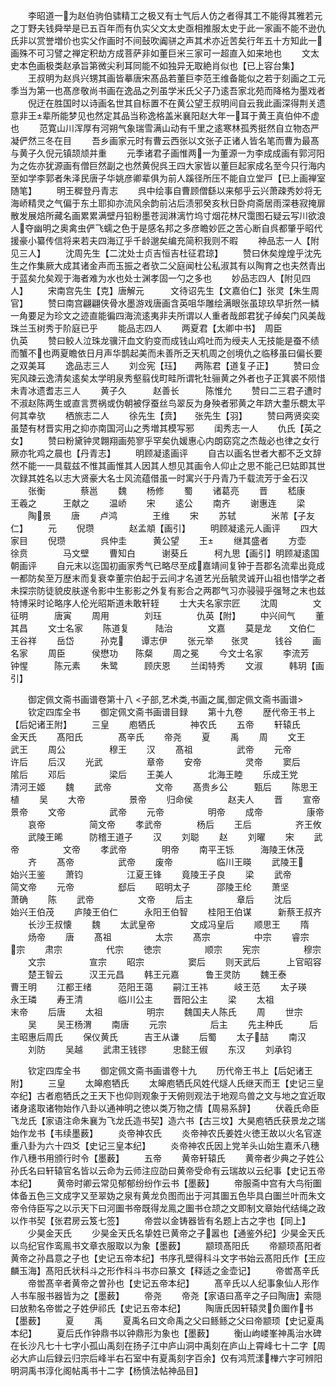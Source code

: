 <!-- { "loadSidebar": true } -->
　　李昭道一为赵伯驹伯骕精工之极又有士气后人仿之者得其工不能得其雅若元之丁野夫钱舜举是已五百年而有仇实父文太史亟相推服太史于此一家画不能不逊仇氏非以赏誉増价也实父作画时不间鼔吹阗骈之声其术亦近苦矣行年五十方知此一画殊不可习譬之禅定积劫方成菩萨非如董巨米三家可一超直入如来地也
　　文太史本色画极类赵承旨第微尖利耳同能不如独异无取絶肖似也【已上容台集】
　　王叔明为赵呉兴甥其画皆摹唐宋髙品若董巨李范王维备能似之若于刻画之工元季当为第一也髙彦敬尚书画在逸品之列虽学米氏父子乃逺吾家北苑而降格为墨戏者
　　倪迂在胜国时以诗画名世其自标置不在黄公望王叔明间自云我此画深得荆关遗意非王辈所能梦见也然定其品当称逸格盖米襄阳赵大年一耳于黄王真伯仲不虚也
　　范寛山川浑厚有河朔气象瑞雪满山动有千里之逺寒林孤秀挺然自立物态严凝俨然三冬在目
　　吾乡画家元时有曹云西张以文张子正诸人皆名笔而曹为最髙与黄子久倪元镇颉颃并重
　　元季诸君子画惟两一为董源一为李成成画有郭河阳为之佐亦犹源画有僧巨然副之也然黄倪呉王四大家皆以董巨起家成名至今只行海内至如学李郭者朱泽民唐子华姚彦卿辈俱为前人蹊径所压不能自立堂戸【已上画禅室随笔】
　　明王穉登丹青志
　　呉中绘事自曹顾僧繇以来郁乎云兴萧疎秀妙将无海峤精灵之气偏于东土耶抑亦流风余韵前沾后渍邪癸亥秋日卧疴斋居雨深巷寂掩扉散发展焙所藏名画累累满壁丹铅粉墨苍润淋漓竹坞寸烟花林尺霭图石疑云写川欲浪人夺幽明之奥禽虫俨飞蠕之色于是感名邦之多彦瞻妙匠之苦心断自呉都肇乎昭代援豪小纂传信将来若夫四海辽乎千龄邈矣编充简积我则不暇
　　神品志一人【附见三人】
　　沈周先生【二沈处士贞吉恒吉杜征君琼】
　　赞曰休矣煌煌乎沈先生之作集厥大成其诸金声而玉振之者欤二父庭闻杜公私淑其有以陶育之也夫然青出于蓝矣允矣观于海者难为水也处士渊孝固一勺之多也
　　妙品志四人【附见四人】
　　宋南宫先生【克】唐解元　　　文待诏先生【文嘉伯仁】张灵【朱生周官】
　　赞曰南宫翩翩侠骨水墨游戏唐画含英咀华雕绘满眼张虽琼玖早折然一鳞一角要足为珍文之迹直能徧四海流逺夷非夫所谓以人重者哉郎君犹子绰矣门风美哉珠兰玉树秀于阶庭已乎
　　能品志四人
　　两夏君【太卿中书】　周臣　　　　仇英
　　赞曰鲛人泣珠龙骥汗血文豹变而成钱山鸡吐而为绶夫人无技能是蚕不绩而蟹不也两夏瞻依日月声华鹊起美而未善所乏天机周之创境仇之临移虽曰偏长要之双美耳
　　逸品志三人
　　刘佥宪【珏】　　两陈君【道复子正】
　　赞曰佥宪风疎云逸清矣逺矣太学明泉秀壑翦伐町畦所谓牝牡骊黄之外者也子正箕裘不陨惜未青冰遗耆志三人
　　黄子久　　　赵善长　　　陈惟允
　　赞曰二三君子遭时不淑赵陈两生或直言贾祸或伪朝被俘蚕丝鸟翠反为身殃者邪黄之年跻大耋乐覩太平何其幸欤
　　栖旅志二人
　　徐先生【贲】　　张先生【羽】
　　赞曰两贤奕奕虽楚有材晋实用之抑亦南国河山之秀増其模写邪
　　闺秀志一人
　　仇氏【英之女】
　　赞曰粉黛钟灵翺翔画苑寥乎罕矣仇媛惠心内朗窈窕之杰哉必也律之女行厥亦牝鸡之晨也【丹青志】
　　明顾凝逺画评
　　自古以画名世者大都不乏文辞然不能一一具载兹不惟其画惟其人因其人想见其画令人仰止之思不能己巳姑即其世次録其姓名以志大贤豪大名士风流蕴借虽一时寓兴于丹青乃千载流芳于金石汉
　　张衡　　　　蔡邕
　　魏
　　杨修
　　蜀
　　诸葛亮
　　晋
　　嵇康　　　　王羲之　　　王献之
　　温峤
　　宋
　　逺公
　　南齐
　　谢惠连
　　梁
　　陶景
　　唐
　　卢鸿　　　　王维
　　宋
　　苏轼　　　　米芾【子友仁】
　　元
　　倪瓒　　　　赵孟頫【画引】
　　明顾凝逺元人画评
　　四大家目
　　倪瓒　　　　呉仲圭　　　黄公望
　　王
　　继其盛者
　　方壶　　　　徐贲　　　　马文壁
　　曹知白　　　谢葵丘　　　柯九思【画引】明顾凝逺国朝画评
　　自元末以迄国初画家秀气已略尽至成嘉靖间复钟于吾郡名流辈出竟成一都防矣至万歴末而复衰幸董宗伯起于云间才名道艺光岳毓灵诚开山祖也惜学之者未探宗防徒貌皮肤遂令影中生影影之外复有影合之两郡气习亦骎骎乎强弩之末也兹特博采时论略序人伦光昭斯道未敢轩轾
　　士大夫名家宗匠
　　沈周　　　　文征明　　　唐寅
　　周用　　　　刘珏　　　　仇英【附】
　　中兴间气
　　董其昌
　　文士名家
　　陈道复　　　陆治　　　　文嘉
　　莫是龙　　文伯仁　　王谷祥
　　岳岱　　　孙克　　谭志伊
　　张元举　　张灵　　　钱谷
　　画名家
　　周臣　　　侯懋功　　陈粲
　　周之冕
　　今文士名家
　　李流芳　　钟惺　　　陈元素
　　朱鹭　　　顾庆恩
　　兰闺特秀
　　文淑　　　韩玥【画引】

　　御定佩文斋书画谱卷第十八
<子部,艺术类,书画之属,御定佩文斋书画谱>
　　钦定四库全书
　　御定佩文斋书画谱目録
　　第十九卷
　　歴代帝王书上【后妃诸王附】
　　三皇
　　庖牺氏　　　　神农氏
　　五帝
　　轩辕氏　　　　金天氏
　　髙阳氏　　　　髙辛氏
　　帝尧
　　夏
　　禹
　　周
　　文王　　　　　武王
　　周公　　　　　穆王
　　汉
　　髙祖　　　　　武帝
　　元帝　　　　　许后
　　后汉
　　光武　　　　　章帝
　　安帝　　　　　灵帝
　　窦后　　　　　隂后
　　邓后　　　　　梁后
　　王美人　　　　北海王睦
　　乐成王党　　　清河王姬
　　魏
　　武帝　　　　　文帝
　　髙贵乡公　　　甄后
　　陈思王植
　　吴
　　大帝　　　　　景帝
　　归命侯　　　　赵夫人
　　晋
　　宣帝　　　　　景帝
　　文帝　　　　　武帝
　　元帝　　　　　明帝
　　成帝　　　　　康帝
　　哀帝　　　　　简文帝
　　孝武帝　　　　杨后
　　王后　　　　　齐王攸
　　武陵王晞　　　防稽王道子
　　汉
　　刘聪
　　赵
　　刘曜
　　宋
　　武帝　　　　　文帝
　　孝武帝　　　　明帝
　　南平王铄　　　海陵王休茂
　　齐
　　髙帝　　　　　武帝
　　废帝　　　　　临川王暎
　　武陵王　　　始兴王鉴
　　萧钧　　　　　江夏王锋
　　竟陵王子良
　　梁
　　武帝　　　　　简文帝
　　元帝　　　　　郄后
　　昭明太子　　　邵陵王纶
　　萧坚　　　　　萧确
　　陈
　　武帝　　　　　文帝
　　后主　　　　　章后
　　沈后　　　　　始兴王伯茂
　　庐陵王伯仁　　　永阳王伯智
　　桂阳王伯谋　　　新蔡王叔齐
　　长沙王叔懐
　　魏
　　太武皇帝　　　　文成冯皇后
　　顺思王
　　隋
　　炀帝
　　唐
　　髙祖　　　　　太宗
　　髙宗　　　　　中宗
　　睿宗　　　　　宗
　　肃宗　　　　　代宗
　　徳宗　　　　　顺宗
　　宪宗　　　　　穆宗
　　文宗　　　　　宣宗
　　昭宗　　　　　窦后
　　则天武后　　　上官昭容
　　楚王智云　　　汉王元昌
　　韩王元嘉　　　鲁王灵防
　　魏王泰　　　　曹王明
　　江都王绪　　　范阳王蔼
　　嗣江王祎　　　岐王范
　　太子瑛　　　　永王璘
　　寿王清　　　　临川公主
　　晋阳公主
　　梁
　　太祖　　　　　末帝
　　后唐
　　太祖　　　　　明宗
　　魏国夫人陈氏
　　周
　　世宗
　　吴
　　吴王杨渭
　　南唐
　　元宗　　　　　后主
　　先主种氏　　　后主昭惠后周氏
　　保仪黄氏　　　吉王从谦
　　后蜀
　　太子喆
　　南汉
　　刘防
　　吴越
　　武肃王钱镠　　　忠懿王俶
　　东汉
　　刘承钧

　　钦定四库全书
　　御定佩文斋书画谱卷十九
　　历代帝王书上【后妃诸王附】
　　三皇
　　太皞庖牺氏
　　太皞庖牺氏风姓代燧人氏继天而王【史记三皇夲纪】古者庖牺氏之王天下也仰则观象于天俯则观法于地观鸟兽之文与地之宜近取诸身逺取诸物始作八卦以通神明之徳以类万物之情【周易系辞】
　　伏羲氏命臣飞龙氏【家语注命朱襄为飞龙氏造书契】造六书【古三坟】大昊庖牺氏获景龙之瑞始作龙书【韦续墨薮】
　　炎帝神农氏
　　炎帝神农氏姜姓火徳王故以火名官遂重八卦为六十四爻【史记三皇本纪】
　　炎帝神农氏因上党羊头山始生嘉禾八穗作八穗书用颁行时令【墨薮】
　　五帝
　　黄帝轩辕氏
　　黄帝者少典之子姓公孙氏名曰轩辕官名皆以云命为云师注应劭曰黄帝受命有云瑞故以云纪事【史记五帝本纪】
　　黄帝时卿云常见郁郁纷纷作云书【墨薮】
　　帝服斋中宫有大鸟衔圗体备五色三文成字又至翠妫之泉有黄龙负图而出于河其圗五色毕具白圗兰叶而朱文帝令侍臣写之以示天下曰河圗书帝既得龙鳯之圗书仓颉之文即制文章始代结绳之政以作书契【张君房云笈七签】
　　帝尝以金铸器皆有名题上古之字也【同上】
　　少昊金天氏
　　少昊金天氏名挚姓已黄帝之子嚣也【通鉴外纪】少昊金天氏以鸟纪官作鸾鳯书文章衣服取以为象【墨薮】
　　颛顼髙阳氏
　　帝颛顼髙阳者黄帝之孙昌意之子也【史记五帝本纪】书序孔壁得科斗文字书始云髙阳氏作【王应麟玉海】髙阳氏状科斗之形作科斗书亦曰篆文【释适之金壶记】
　　帝喾髙辛氏
　　帝喾髙辛者黄帝之曽孙也【史记五帝本纪】
　　髙辛氏以人纪事象仙人形作人书车服书器皆为之【墨薮】
　　帝尧
　　帝尧【家语曰髙辛之子曰陶唐】索隠曰放勲名帝喾之子姓伊祁氏【史记五帝本纪】
　　陶唐氏因轩辕灵负圗作书【墨薮】
　　夏
　　禹
　　夏禹名曰文命禹之父曰鲧鲧之父曰帝颛顼【史记夏禹本纪】
　　夏后氏作钟鼎书以钟鼎形为象也【墨薮】
　　衡山岣嵝峯神禹治水碑在长沙凡七十七字小孤山禹刻在扬子江中庐山洞中禹刻在庐山上霄峰七十二字【周必大庐山后録云归宗后峰半右石室中有夏禹刻字百余】仅有鸿荒漾檋六字可辨阳明洞禹书淳化阁帖禹书十二字【杨慎法帖神品目】
